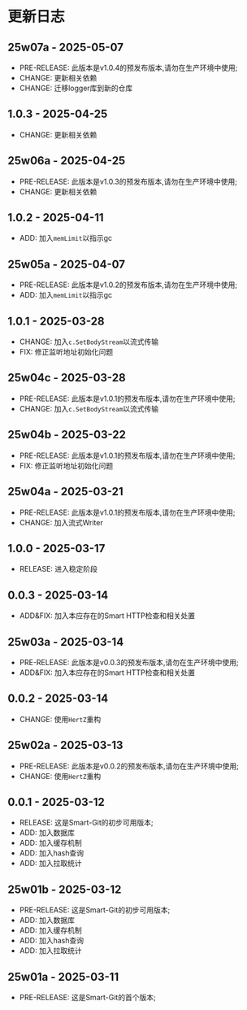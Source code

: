 # 更新日志

25w07a - 2025-05-07
---
- PRE-RELEASE: 此版本是v1.0.4的预发布版本,请勿在生产环境中使用;
- CHANGE: 更新相关依赖
- CHANGE: 迁移logger库到新的仓库

1.0.3 - 2025-04-25
---
- CHANGE: 更新相关依赖

25w06a - 2025-04-25
---
- PRE-RELEASE: 此版本是v1.0.3的预发布版本,请勿在生产环境中使用;
- CHANGE: 更新相关依赖

1.0.2 - 2025-04-11
---
- ADD: 加入`memLimit`以指示gc

25w05a - 2025-04-07
---
- PRE-RELEASE: 此版本是v1.0.2的预发布版本,请勿在生产环境中使用;
- ADD: 加入`memLimit`以指示gc

1.0.1 - 2025-03-28
---
- CHANGE: 加入`c.SetBodyStream`以流式传输
- FIX: 修正监听地址初始化问题

25w04c - 2025-03-28
---
- PRE-RELEASE: 此版本是v1.0.1的预发布版本,请勿在生产环境中使用;
- CHANGE: 加入`c.SetBodyStream`以流式传输

25w04b - 2025-03-22
---
- PRE-RELEASE: 此版本是v1.0.1的预发布版本,请勿在生产环境中使用;
- FIX: 修正监听地址初始化问题

25w04a - 2025-03-21
---
- PRE-RELEASE: 此版本是v1.0.1的预发布版本,请勿在生产环境中使用;
- CHANGE: 加入流式Writer

1.0.0 - 2025-03-17
---
- RELEASE: 进入稳定阶段

0.0.3 - 2025-03-14
---
- ADD&FIX: 加入本应存在的Smart HTTP检查和相关处置

25w03a - 2025-03-14
---
- PRE-RELEASE: 此版本是v0.0.3的预发布版本,请勿在生产环境中使用;
- ADD&FIX: 加入本应存在的Smart HTTP检查和相关处置

0.0.2 - 2025-03-14
---
- CHANGE: 使用`HertZ`重构

25w02a - 2025-03-13
---
- PRE-RELEASE: 此版本是v0.0.2的预发布版本,请勿在生产环境中使用;
- CHANGE: 使用`HertZ`重构

0.0.1 - 2025-03-12
---
- RELEASE: 这是Smart-Git的初步可用版本;
- ADD: 加入数据库
- ADD: 加入缓存机制
- ADD: 加入hash查询
- ADD: 加入拉取统计

25w01b - 2025-03-12
---
- PRE-RELEASE: 这是Smart-Git的初步可用版本;
- ADD: 加入数据库
- ADD: 加入缓存机制
- ADD: 加入hash查询
- ADD: 加入拉取统计

25w01a - 2025-03-11
---
- PRE-RELEASE: 这是Smart-Git的首个版本;